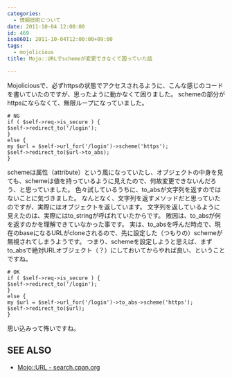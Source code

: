 ```yaml
---
categories:
  - 情報技術について
date: 2011-10-04 12:00:00
id: 469
iso8601: 2011-10-04T12:00:00+09:00
tags:
  - mojolicious
title: Mojo::URLでschemeが変更できなくて困っていた話

---
```


Mojoliciousで、必ずhttpsの状態でアクセスされるように、こんな感じのコードを書いていたのですが、思ったように動かなくて困りました。
schemeの部分がhttpsにならなくて、無限ループになっていました。
<pre><code># NG
if ( &#36;self-&gt;req-&gt;is_secure ) {
&#36;self-&gt;redirect_to(&#39;/login&#39;);
}
else {
my &#36;url = &#36;self-&gt;url_for(&#39;/login&#39;)-&gt;scheme(&#39;https&#39;);
&#36;self-&gt;redirect_to(&#36;url-&gt;to_abs);
}</code></pre>
schemeは属性（attribute）という風になっていたし、オブジェクトの中身を見ても、schemeは値を持っているように見えたので、何故変更できないんだろう、と思っていました。
色々試しているうちに、to_absが文字列を返すのではないことに気づきました。
なんとなく、文字列を返すメソッドだと思っていたのですが、実際にはオブジェクトを返しています。
文字列を返しているように見えたのは、実際にはto_stringが呼ばれていたからです。
敗因は、to_absが何を返すのかを理解できていなかった事です。
実は、to_absを呼んだ時点で、現在のbaseになるURLがcloneされるので、先に設定した（つもりの）schemeが無視されてしまうようです。
つまり、schemeを設定しようと思えば、まずto_absで絶対URLオブジェクト（？）にしておいてからやれば良い、ということですね。
<pre><code># OK
if ( &#36;self-&gt;req-&gt;is_secure ) {
&#36;self-&gt;redirect_to(&#39;/login&#39;);
}
else {
my &#36;url = &#36;self-&gt;url_for(&#39;/login&#39;)-&gt;to_abs-&gt;scheme(&#39;https&#39;);
&#36;self-&gt;redirect_to(&#36;url);
}</code></pre>
思い込みって怖いですね。
<div id="see_also">
<h2>SEE ALSO</h2>
<ul>
<li><a href="http://search.cpan.org/dist/Mojolicious/lib/Mojo/URL.pm" target="_blank">Mojo::URL - search.cpan.org</a></li>
</ul>
</div>
    	
